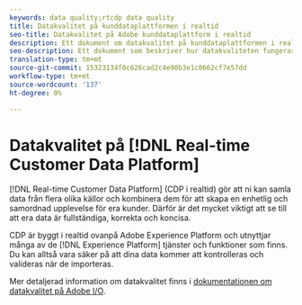 ```yaml
---
keywords: data quality;rtcdp data quality
title: Datakvalitet på kunddataplattformen i realtid
seo-title: Datakvalitet på Adobe kunddataplattform i realtid
description: Ett dokument om datakvalitet på kunddataplattformen i realtid
seo-description: Ett dokument som beskriver hur datakvaliteten fungerar genom batchbearbetning och datainmatning på Adobe kunddataplattform i realtid
translation-type: tm+mt
source-git-commit: 15323134f0c626cad2c4e90b3e1c0662cf7e57dd
workflow-type: tm+mt
source-wordcount: '137'
ht-degree: 0%

---
```



# Datakvalitet på [!DNL Real-time Customer Data Platform]

[!DNL Real-time Customer Data Platform] (CDP i realtid) gör att ni kan samla data från flera olika källor och kombinera dem för att skapa en enhetlig och samordnad upplevelse för era kunder. Därför är det mycket viktigt att se till att era data är fullständiga, korrekta och koncisa.

CDP är byggt i realtid ovanpå Adobe Experience Platform och utnyttjar många av de [!DNL Experience Platform] tjänster och funktioner som finns. Du kan alltså vara säker på att dina data kommer att kontrolleras och valideras när de importeras.

Mer detaljerad information om datakvalitet finns i [dokumentationen om datakvalitet på Adobe I/O](../../ingestion/quality/overview.md).